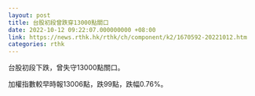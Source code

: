 ```yaml
---
layout: post
title: 台股初段曾跌穿13000點關口
date: 2022-10-12 09:22:07.000000000 +08:00
link: https://news.rthk.hk/rthk/ch/component/k2/1670592-20221012.htm
categories: rthk
---
```


台股初段下跌，曾失守13000點關口。

加權指數較早時報13006點，跌99點，跌幅0.76%。
